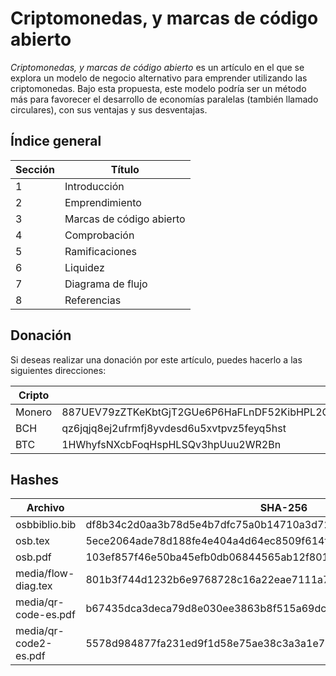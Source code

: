 # Criptomonedas, y marcas de código abierto

_Criptomonedas, y marcas de código abierto_ es un artículo en el que se explora un modelo de negocio alternativo para emprender utilizando las criptomonedas. Bajo esta propuesta, este modelo podría ser un método más para favorecer el desarrollo de economías paralelas (también llamado circulares), con sus ventajas y sus desventajas.

## Índice general
Sección | Título
--- | --- 
1 | Introducción
2 | Emprendimiento
3 | Marcas de código abierto
4 | Comprobación
5 | Ramificaciones
6 | Liquidez
7 | Diagrama de flujo
8 | Referencias

## Donación

Si deseas realizar una donación por este artículo, puedes hacerlo a las siguientes direcciones:

Cripto | Dirección
--- | --- 
Monero | 887UEV79zZTKeKbtGjT2GUe6P6HaFLnDF52KibHPL2CyZUpisgA2EyNanJhLXRfoJW6FNhXQ7sdh9SEK8YXu7ZX8JKLYADh
BCH | qz6jqjq8ej2ufrmfj8yvdesd6u5xvtpvz5feyq5hst
BTC | 1HWhyfsNXcbFoqHspHLSQv3hpUuu2WR2Bn

## Hashes

Archivo | SHA-256
--- | --- 
osbbiblio.bib | df8b34c2d0aa3b78d5e4b7dfc75a0b14710a3d72f1860fbca31b8f1b90c48917
osb.tex | 5ece2064ade78d188fe4e404a4d64ec8509f614ff264e05df34627baa8b7a927
osb.pdf | 103ef857f46e50ba45efb0db06844565ab12f8018d16f6c40313d539154986f3
media/flow-diag.tex | 801b3f744d1232b6e9768728c16a22eae7111a73024a849ca8d7b8d441b6ff2b
media/qr-code-es.pdf | b67435dca3deca79d8e030ee3863b8f515a69dcab7e1623a70699e579795faa7
media/qr-code2-es.pdf | 5578d984877fa231ed9f1d58e75ae38c3a3a1e7c84ce440a67b65169b811b39a
